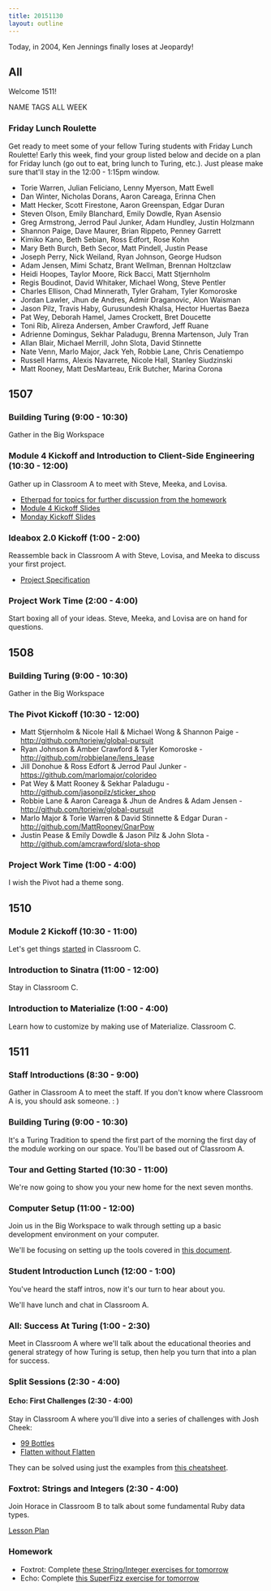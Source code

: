 ```yaml
---
title: 20151130
layout: outline
---
```


Today, in 2004, Ken Jennings finally loses at Jeopardy!

## All

Welcome 1511!

NAME TAGS ALL WEEK

### Friday Lunch Roulette

Get ready to meet some of your fellow Turing students with Friday Lunch
Roulette! Early this week, find your group listed below and decide on a plan
for Friday lunch (go out to eat, bring lunch to Turing, etc.). Just please
make sure that'll stay in the 12:00 - 1:15pm window.

* Torie Warren, Julian Feliciano, Lenny Myerson, Matt Ewell
* Dan Winter, Nicholas Dorans, Aaron Careaga, Erinna Chen
* Matt Hecker, Scott Firestone, Aaron Greenspan, Edgar Duran
* Steven Olson, Emily Blanchard, Emily Dowdle, Ryan Asensio
* Greg Armstrong, Jerrod Paul Junker, Adam Hundley, Justin Holzmann
* Shannon Paige, Dave Maurer, Brian Rippeto, Penney Garrett
* Kimiko Kano, Beth Sebian, Ross Edfort, Rose Kohn
* Mary Beth Burch, Beth Secor, Matt Pindell, Justin Pease
* Joseph Perry, Nick Weiland, Ryan Johnson, George Hudson
* Adam Jensen, Mimi Schatz, Brant Wellman, Brennan Holtzclaw
* Heidi Hoopes, Taylor Moore, Rick Bacci, Matt Stjernholm
* Regis Boudinot, David Whitaker, Michael Wong, Steve Pentler
* Charles Ellison, Chad Minnerath, Tyler Graham, Tyler Komoroske
* Jordan Lawler, Jhun de Andres, Admir Draganovic, Alon Waisman
* Jason Pilz, Travis Haby, Gurusundesh Khalsa, Hector Huertas Baeza
* Pat Wey, Deborah Hamel, James Crockett, Bret Doucette
* Toni Rib, Alireza Andersen, Amber Crawford, Jeff Ruane
* Adrienne Domingus, Sekhar Paladugu, Brenna Martenson, July Tran
* Allan Blair, Michael Merrill, John Slota, David Stinnette
* Nate Venn, Marlo Major, Jack Yeh, Robbie Lane, Chris Cenatiempo
* Russell Harms, Alexis Navarrete, Nicole Hall, Stanley Siudzinski
* Matt Rooney, Matt DesMarteau, Erik Butcher, Marina Corona


## 1507

### Building Turing (9:00 - 10:30)

Gather in the Big Workspace

### Module 4 Kickoff and Introduction to Client-Side Engineering (10:30 - 12:00)

Gather up in Classroom A to meet with Steve, Meeka, and Lovisa.

- [Etherpad for topics for further discussion from the homework](https://public.etherpad-mozilla.org/p/1507-javascript)
- [Module 4 Kickoff Slides](https://www.icloud.com/keynote/000zBCx40R8iIKl_vdN6PEjdA#Module_4_Kickoff%2C_2015-11-30)
- [Monday Kickoff Slides](https://www.icloud.com/keynote/000R6fRvuP9aZcSlBh_5aVDXw#Monday_Kickoff%2C_2015-11-30)

### Ideabox 2.0 Kickoff (1:00 - 2:00)

Reassemble back in Classroom A with Steve, Lovisa, and Meeka to discuss your first project.

- [Project Specification](https://github.com/turingschool/curriculum/blob/master/source/projects/revenge_of_idea_box.markdown)

### Project Work Time (2:00 - 4:00)

Start boxing all of your ideas. Steve, Meeka, and Lovisa are on hand for questions.


## 1508

### Building Turing (9:00 - 10:30)

Gather in the Big Workspace

### The Pivot Kickoff (10:30 - 12:00)

  * Matt Stjernholm & Nicole Hall  & Michael Wong & Shannon Paige -  http://github.com/toriejw/global-pursuit
  * Ryan Johnson & Amber Crawford & Tyler Komoroske - http://github.com/robbielane/lens_lease
  * Jill Donohue & Ross Edfort & Jerrod Paul Junker -  https://github.com/marlomajor/colorideo
  * Pat Wey &  Matt Rooney &  Sekhar Paladugu - http://github.com/jasonpilz/sticker_shop
  * Robbie Lane & Aaron Careaga & Jhun de Andres  & Adam Jensen - http://github.com/toriejw/global-pursuit
  * Marlo Major & Torie Warren & David Stinnette & Edgar Duran - http://github.com/MattRooney/GnarPow
  * Justin Pease & Emily Dowdle & Jason Pilz & John Slota -  http://github.com/amcrawford/slota-shop

### Project Work Time (1:00 - 4:00)

I wish the Pivot had a theme song.


## 1510

### Module 2 Kickoff (10:30 - 11:00)

Let's get things [started](https://www.youtube.com/watch?v=IKqV7DB8Iwg) in Classroom C.

### Introduction to Sinatra (11:00 - 12:00)

Stay in Classroom C.

### Introduction to Materialize (1:00 - 4:00)

Learn how to customize by making use of Materialize. Classroom C.


## 1511

### Staff Introductions (8:30 - 9:00)

Gather in Classroom A to meet the staff. If you don't know where Classroom A is, you should ask someone.  : )

### Building Turing (9:00 - 10:30)

It's a Turing Tradition to spend the first part of the morning the first day of the module working on our space. You'll be based out of Classroom A.

### Tour and Getting Started (10:30 - 11:00)

We're now going to show you your new home for the next seven months.

### Computer Setup (11:00 - 12:00)

Join us in the Big Workspace to walk through setting up a basic development
environment on your computer.

We'll be focusing on setting up the tools covered
in [this document](https://github.com/turingschool/lesson_plans/blob/master/ruby_01-object_oriented_programming_with_ruby/environment_setup.markdown).

### Student Introduction Lunch (12:00 - 1:00)

You've heard the staff intros, now it's our turn to hear about you.

We'll have lunch and chat in Classroom A.

### All: Success At Turing (1:00 - 2:30)

Meet in Classroom A where we'll talk about the educational theories and general strategy of how Turing is setup, then help you turn that into a plan for success.

### Split Sessions (2:30 - 4:00)

#### Echo: First Challenges (2:30 - 4:00)

Stay in Classroom A where you'll dive into a series of challenges with Josh Cheek:

* [99 Bottles](https://github.com/turingschool/challenges/blob/master/99_bottles.markdown)
* [Flatten without Flatten](https://github.com/turingschool/challenges/blob/master/flatten.markdown)

They can be solved using just the examples from [this cheatsheet](https://gist.github.com/JoshCheek/eda1d51b52b41ea3f544).

### Foxtrot: Strings and Integers (2:30 - 4:00)

Join Horace in Classroom B to talk about some fundamental Ruby data types.

[Lesson Plan](https://github.com/turingschool/lesson_plans/blob/master/ruby_01-object_oriented_programming_with_ruby/strings_and_integers.markdown)

### Homework

* Foxtrot: Complete [these String/Integer exercises for tomorrow](https://github.com/turingschool/challenges/blob/master/working_with_strings_and_integers.markdown)
* Echo: Complete [this SuperFizz exercise for tomorrow](https://github.com/turingschool/challenges/blob/master/super_fizz.markdown)
